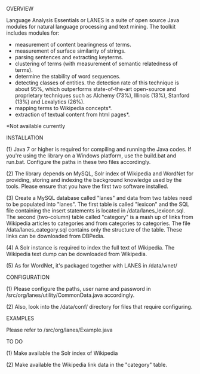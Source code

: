 OVERVIEW

Language Analysis Essentials or LANES is a suite of open source Java modules for natural language processing and text mining. The toolkit includes modules for:

- measurement of content bearingness of terms.
- measurement of surface similarity of strings.
- parsing sentences and extracting keyterms.
- clustering of terms (with measurement of semantic relatedness of terms).
- determine the stability of word sequences.
- detecting classes of entities. the detection rate of this technique is about 95%, which outperforms state-of-the-art open-source and proprietary techniques such as Alchemy (73%), Illinois (13%), Stanford (13%) and Lexalytics (26%).
- mapping terms to Wikipedia concepts*.
- extraction of textual content from html pages*.
 
 *Not available currently
 
INSTALLATION

(1) Java 7 or higher is required for compiling and running the Java codes. If you're using the library on a Windows platform, use the build.bat and run.bat. Configure the paths in these two files accordingly.

(2) The library depends on MySQL, Solr index of Wikipedia and WordNet for providing, storing and indexing the background knowledge used by the tools. Please ensure that you have the first two software installed.

(3) Create a MySQL database called "lanes" and data from two tables need to be populated into "lanes". The first table is called "lexicon" and the SQL file containing the insert  statements is located in /data/lanes_lexicon.sql. The second (two-column) table called "category" is a mash up of links from Wikipedia articles to categories and from categories to categories. The file /data/lanes_category.sql contains only the structure of the table. These links can be downloaded from DBPedia.

(4) A Solr instance is required to index the full text of Wikipedia. The Wikipedia text dump can be downloaded from Wikipedia.

(5) As for WordNet, it's packaged together with LANES in /data/wnet/

CONFIGURATION

(1) Please configure the paths, user name and password in /src/org/lanes/utility/CommonData.java accordingly.

(2) Also, look into the /data/conf/ directory for files that require configuring.

EXAMPLES

Please refer to /src/org/lanes/Example.java

TO DO

(1) Make available the Solr index of Wikipedia

(2) Make available the Wikipedia link data in the "category" table.
